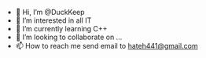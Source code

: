 - 👋 Hi, I’m @DuckKeep
- 👀 I’m interested in all IT 
- 🌱 I’m currently learning C++
- 💞️ I’m looking to collaborate on ...
- 📫 How to reach me send email to hateh441@gmail.com

<!---
DuckKeep/DuckKeep is a ✨ special ✨ repository because its `README.md` (this file) appears on your GitHub profile.
You can click the Preview link to take a look at your changes.
--->
